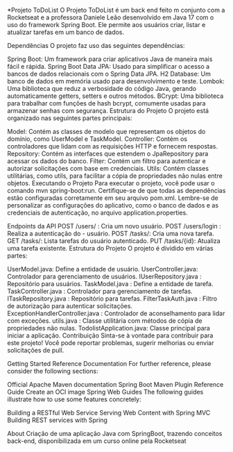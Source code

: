 *Projeto ToDoList
O Projeto ToDoList é um back end feito m conjunto com a Rocketseat e a professora Daniele Leão desenvolvido em Java 17 com o uso do framework Spring Boot. Ele permite aos usuários criar, listar e atualizar tarefas em um banco de dados.

Dependências
O projeto faz uso das seguintes dependências:

Spring Boot: Um framework para criar aplicativos Java de maneira mais fácil e rápida.
Spring Boot Data JPA: Usado para simplificar o acesso a bancos de dados relacionais com o Spring Data JPA.
H2 Database: Um banco de dados em memória usado para desenvolvimento e teste.
Lombok: Uma biblioteca que reduz a verbosidade do código Java, gerando automaticamente getters, setters e outros métodos.
BCrypt: Uma biblioteca para trabalhar com funções de hash bcrypt, comumente usadas para armazenar senhas com segurança.
Estrutura do Projeto
O projeto está organizado nas seguintes partes principais:

Model: Contém as classes de modelo que representam os objetos do domínio, como UserModel e TaskModel.
Controller: Contém os controladores que lidam com as requisições HTTP e fornecem respostas.
Repository: Contém as interfaces que estendem o JpaRepository para acessar os dados do banco.
Filter: Contém um filtro para autenticar e autorizar solicitações com base em credenciais.
Utils: Contém classes utilitárias, como utils, para facilitar a cópia de propriedades não nulas entre objetos.
Executando o Projeto
Para executar o projeto, você pode usar o comando mvn spring-boot:run. Certifique-se de que todas as dependências estão configuradas corretamente em seu arquivo pom.xml. Lembre-se de personalizar as configurações do aplicativo, como o banco de dados e as credenciais de autenticação, no arquivo application.properties.

Endpoints da API
POST /users/ : Cria um novo usuário.
POST /users/login : Realiza a autenticação do - usuário.
POST /tasks/: Cria uma nova tarefa.
GET /tasks/: Lista tarefas do usuário autenticado.
PUT /tasks/{id}: Atualiza uma tarefa existente.
Estrutura do Projeto
O projeto é dividido em várias partes:

UserModel.java: Define a entidade de usuário.
UserController.java: Controlador para gerenciamento de usuários.
IUserRepository.java : Repositório para usuários.
TaskModel.java : Define a entidade de tarefa.
TaskController.java : Controlador para gerenciamento de tarefas.
ITaskRepository.java : Repositório para tarefas.
FilterTaskAuth.java : Filtro de autorização para autenticar solicitações.
ExceptionHandlerController.java : Controlador de aconselhamento para lidar com exceções.
utils.java : Classe utilitária com métodos de cópia de propriedades não nulas.
TodolistApplication.java: Classe principal para iniciar a aplicação.
Contribuição
Sinta-se à vontade para contribuir para este projeto! Você pode reportar problemas, sugerir melhorias ou enviar solicitações de pull.

Getting Started
Reference Documentation
For further reference, please consider the following sections:

Official Apache Maven documentation
Spring Boot Maven Plugin Reference Guide
Create an OCI image
Spring Web
Guides
The following guides illustrate how to use some features concretely:

Building a RESTful Web Service
Serving Web Content with Spring MVC
Building REST services with Spring

About
Criação de uma aplicação Java com SpringBoot, trazendo conceitos back-end, disponibilizada em um curso online pela Rocketseat
 
 
